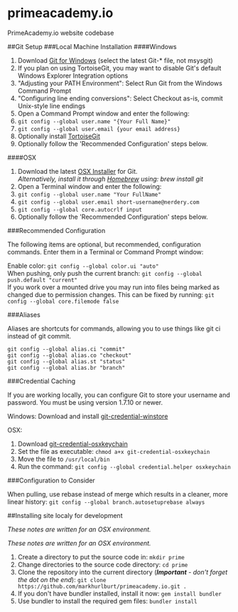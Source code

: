 primeacademy.io
===============

PrimeAcademy.io website codebase

##Git Setup
###Local Machine Installation
####Windows

1. Download [Git for Windows](https://git-for-windows.github.io/) (select the latest Git-* file, not msysgit)
  1. If you plan on using TortoiseGit, you may want to disable Git's default Windows Explorer Integration options
  2. "Adjusting your PATH Environment": Select Run Git from the Windows Command Prompt
  3. "Configuring line ending conversions": Select Checkout as-is, commit Unix-style line endings
2. Open a Command Prompt window and enter the following:
  1. `git config --global user.name "{Your Full Name}"`
  2. `git config --global user.email {your email address}`
3. Optionally install [TortoiseGit](http://code.google.com/p/tortoisegit/downloads/list?q=label:Featured)
4. Optionally follow the 'Recommended Configuration' steps below.

####OSX

1. Download the latest [OSX Installer](http://code.google.com/p/git-osx-installer/downloads/list?can=3) for Git.<br>
  *Alternatively, install it through [Homebrew](http://mxcl.github.com/homebrew/) using: brew install git*
2. Open a Terminal window and enter the following:
  1. `git config --global user.name "Your FullName"`
  2. `git config --global user.email short-username@nerdery.com`
  3. `git config --global core.autocrlf input`
3. Optionally follow the 'Recommended Configuration' steps below.

###Recommended Configuration

The following items are optional, but recommended, configuration commands. Enter them in a Terminal or Command Prompt window:

Enable color: `git config --global color.ui "auto"`
<br>When pushing, only push the current branch: `git config --global push.default "current"`
<br>If you work over a mounted drive you may run into files being marked as changed due to permission changes. This can be fixed by running: `git config --global core.filemode false`

###Aliases

Aliases are shortcuts for commands, allowing you to use things like git ci instead of git commit.
```
git config --global alias.ci "commit"
git config --global alias.co "checkout"
git config --global alias.st "status"
git config --global alias.br "branch"
```

###Credential Caching

If you are working locally, you can configure Git to store your username and password. You must be using version 1.7.10 or newer.

Windows: Download and install [git-credential-winstore](https://github.com/anurse/git-credential-winstore/downloads)

OSX:

1. Download [git-credential-osxkeychain](https://confluence.atlassian.com/download/attachments/282989712/git-credential-osxkeychain?version=1&modificationDate=1335483205454)
2. Set the file as executable: `chmod a+x git-credential-osxkeychain`
3. Move the file to `/usr/local/bin`
4. Run the command: `git config --global credential.helper osxkeychain`

###Configuration to Consider

When pulling, use rebase instead of merge which results in a cleaner, more linear history: `git config --global branch.autosetuprebase always`

##Installing site localy for development

*These notes are written for an OSX environment.*

*These notes are written for an OSX environment.*

1. Create a directory to put the source code in: `mkdir prime`
2. Change directories to the source code directory: `cd prime`
3. Clone the repository into the current directory (*__Important__ - don't forget the dot on the end*): `git clone https://github.com/markhurlburt/primeacademy.io.git .`
4. If you don't have bundler installed, install it now: `gem install bundler`
5. Use bundler to install the required gem files: `bundler install`
